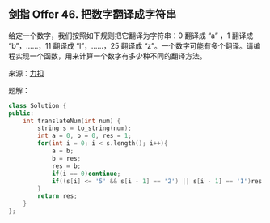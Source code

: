 ## 剑指 Offer 46. 把数字翻译成字符串
给定一个数字，我们按照如下规则把它翻译为字符串：0 翻译成 “a” ，1 翻译成 “b”，……，11 翻译成 “l”，……，25 翻译成 “z”。一个数字可能有多个翻译。请编程实现一个函数，用来计算一个数字有多少种不同的翻译方法。

来源：[力扣](https://leetcode-cn.com/problems/ba-shu-zi-fan-yi-cheng-zi-fu-chuan-lcof)

题解：
```C++
class Solution {
public:
    int translateNum(int num) {
        string s = to_string(num);
        int a = 0, b = 0, res = 1;
        for(int i = 0; i < s.length(); i++){
            a = b;
            b = res;
            res = b;
            if(i == 0)continue;
            if((s[i] <= '5' && s[i - 1] == '2') || s[i - 1] == '1')res += a;
        }
        return res;
    }
};
```
